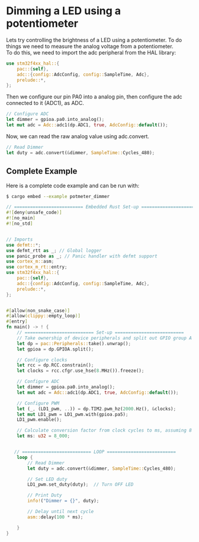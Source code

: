 # Dimming a LED using a potentiometer
Lets try controlling the brightness of a LED using a potentiometer. To do things we need to measure the analog voltage from a potentiometer.  
To do this, we need to import the adc peripheral from the HAL library:
```rust
use stm32f4xx_hal::{
    pac::{self},
    adc::{config::AdcConfig, config::SampleTime, Adc},
    prelude::*,
};
```

Then we configure our pin PA0 into a analog pin, then configure the adc connected to it (ADC1), as ADC. 
```rust
// Configure ADC
let dimmer = gpioa.pa0.into_analog();
let mut adc = Adc::adc1(dp.ADC1, true, AdcConfig::default());
```

Now, we can read the raw analog value using adc.convert.
```rust
// Read Dimmer 
let duty = adc.convert(&dimmer, SampleTime::Cycles_480);
```




## Complete Example
Here is a complete code example and can be run with:
```sh
$ cargo embed --example potmeter_dimmer
```
```rust
// ========================== Embedded Rust Set-up ==========================
#![deny(unsafe_code)]
#![no_main]
#![no_std]


// Imports
use defmt::*;
use defmt_rtt as _; // Global logger
use panic_probe as _; // Panic handler with defmt support
use cortex_m::asm;
use cortex_m_rt::entry;
use stm32f4xx_hal::{
    pac::{self},
    adc::{config::AdcConfig, config::SampleTime, Adc},
    prelude::*,
};


#[allow(non_snake_case)]
#[allow(clippy::empty_loop)]
#[entry]
fn main() -> ! {
    // ========================== Set-up ==========================
    // Take ownership of device peripherals and split out GPIO group A and B
    let dp = pac::Peripherals::take().unwrap();
    let gpioa = dp.GPIOA.split();

    // Configure clocks
    let rcc = dp.RCC.constrain();
    let clocks = rcc.cfgr.use_hse(8.MHz()).freeze();

    // Configure ADC
    let dimmer = gpioa.pa0.into_analog();
    let mut adc = Adc::adc1(dp.ADC1, true, AdcConfig::default());

    // Configure PWM
    let (_, (LD1_pwm, ..)) = dp.TIM2.pwm_hz(2000.Hz(), &clocks);
    let mut LD1_pwm = LD1_pwm.with(gpioa.pa5);
    LD1_pwm.enable();

    // Calculate conversion factor from clock cycles to ms, assuming 8 MHz
    let ms: u32 = 8_000;


   // ========================== LOOP ==========================
    loop {
        // Read Dimmer 
        let duty = adc.convert(&dimmer, SampleTime::Cycles_480);

        // Set LED duty
        LD1_pwm.set_duty(duty);  // Turn OFF LED

        // Print Duty
        info!("Dimmer = {}", duty);

        // Delay until next cycle
        asm::delay(100 * ms); 

    }
}
```